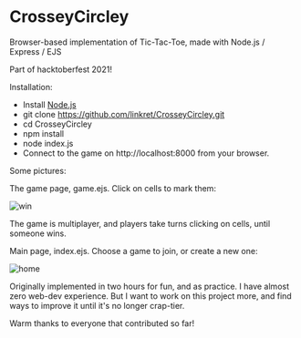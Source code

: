 # CrosseyCircley
Browser-based implementation of Tic-Tac-Toe, made with Node.js / Express / EJS

Part of hacktoberfest 2021! 

Installation:

- Install [Node.js](https://nodejs.org/en/download/)
- git clone https://github.com/linkret/CrosseyCircley.git
- cd CrosseyCircley
- npm install
- node index.js
- Connect to the game on http://localhost:8000 from your browser.

Some pictures:

The game page, game.ejs. Click on cells to mark them:

![win](https://user-images.githubusercontent.com/38794784/137767965-3f635939-0902-4222-aa2e-164b5fbdbb23.png)

The game is multiplayer, and players take turns clicking on cells, until someone wins.

Main page, index.ejs. Choose a game to join, or create a new one:

![home](https://user-images.githubusercontent.com/38794784/137768129-9c147a28-0722-4a99-827a-86a67ae07a50.png)

Originally implemented in two hours for fun, and as practice. I have almost zero web-dev experience. But I want to work on this project more, and find ways to improve it until it's no longer crap-tier. 

Warm thanks to everyone that contributed so far!
